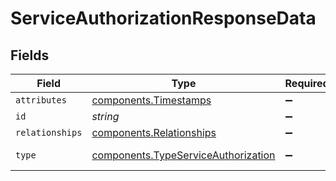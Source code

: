 # ServiceAuthorizationResponseData


## Fields

| Field                                                                                             | Type                                                                                              | Required                                                                                          | Description                                                                                       | Example                                                                                           |
| ------------------------------------------------------------------------------------------------- | ------------------------------------------------------------------------------------------------- | ------------------------------------------------------------------------------------------------- | ------------------------------------------------------------------------------------------------- | ------------------------------------------------------------------------------------------------- |
| `attributes`                                                                                      | [components.Timestamps](../../../sdk/models/components/timestamps.md)                             | :heavy_minus_sign:                                                                                | N/A                                                                                               |                                                                                                   |
| `id`                                                                                              | *string*                                                                                          | :heavy_minus_sign:                                                                                | N/A                                                                                               | 3krg2uUGZzb2W9Euo4moOY                                                                            |
| `relationships`                                                                                   | [components.Relationships](../../../sdk/models/components/relationships.md)                       | :heavy_minus_sign:                                                                                | N/A                                                                                               |                                                                                                   |
| `type`                                                                                            | [components.TypeServiceAuthorization](../../../sdk/models/components/typeserviceauthorization.md) | :heavy_minus_sign:                                                                                | Resource type                                                                                     |                                                                                                   |